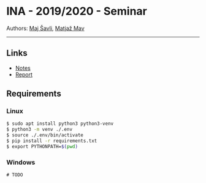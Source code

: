 # INA - 2019/2020 - Seminar

Authors: [Maj Šavli](https://github.com/saullas), [Matjaž Mav](https://github.com/matjazmav)

---

## Links
- [Notes](https://docs.google.com/document/d/1Sh1tYwuy0YUsRWrzMz64w29XQde2IqmYQOwlbM1QaHs/edit?usp=sharing)
- [Report](https://www.overleaf.com/project/5eb6b766f85eb100019aec44)

## Requirements
### Linux
```bash
$ sudo apt install python3 python3-venv
$ python3 -m venv ./.env
$ source ./.env/bin/activate
$ pip install -r requirements.txt
$ export PYTHONPATH=$(pwd)
```
### Windows
```
# TODO
```